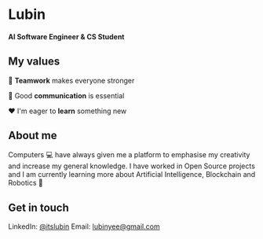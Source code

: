 # Lubin 
#### AI Software Engineer & CS Student <br/>

## My values

:open_hands:  **Teamwork** makes everyone stronger <br/>

:key:  Good **communication** is essential <br/>

:hearts:  I'm eager to **learn** something new <br/>

## About me

Computers :computer: have always given me a platform to emphasise my creativity and increase my general knowledge.
I have worked in Open Source projects and I am currently learning more about Artificial Intelligence, Blockchain and Robotics :robot:


## Get in touch 
LinkedIn: [@itslubin](https://www.linkedin.com/in/itslubin/)
Email: lubinyee@gmail.com

